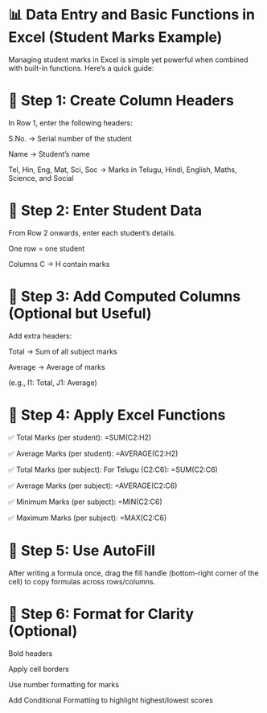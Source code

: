 # 📊 Data Entry and Basic Functions in Excel (Student Marks Example)

Managing student marks in Excel is simple yet powerful when combined with built-in functions. Here’s a quick guide:

# 🔹 Step 1: Create Column Headers

In Row 1, enter the following headers:

S.No. → Serial number of the student

Name → Student’s name

Tel, Hin, Eng, Mat, Sci, Soc → Marks in Telugu, Hindi, English, Maths, Science, and Social

# 🔹 Step 2: Enter Student Data

From Row 2 onwards, enter each student’s details.

One row = one student

Columns C → H contain marks

# 🔹 Step 3: Add Computed Columns (Optional but Useful)

Add extra headers:

Total → Sum of all subject marks

Average → Average of marks

(e.g., I1: Total, J1: Average)

# 🔹 Step 4: Apply Excel Functions

✅ Total Marks (per student):
=SUM(C2:H2)

✅ Average Marks (per student):
=AVERAGE(C2:H2)

✅ Total Marks (per subject):
For Telugu (C2:C6):
=SUM(C2:C6)

✅ Average Marks (per subject):
=AVERAGE(C2:C6)

✅ Minimum Marks (per subject):
=MIN(C2:C6)

✅ Maximum Marks (per subject):
=MAX(C2:C6)

# 🔹 Step 5: Use AutoFill

After writing a formula once, drag the fill handle (bottom-right corner of the cell) to copy formulas across rows/columns.

# 🔹 Step 6: Format for Clarity (Optional)

Bold headers

Apply cell borders

Use number formatting for marks

Add Conditional Formatting to highlight highest/lowest scores
